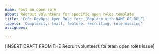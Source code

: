 ```yaml
---
name: Post an open role
about: Recruit volunteers for specific open roles template
title: 'CoP: DevOps: Open Role for: [Replace with NAME OF ROLE]'
labels: 'Complexity: Small, feature: recruiting, role missing'
assignees: ''

---
```


[INSERT DRAFT FROM THE Recruit volunteers for team open roles issue]
